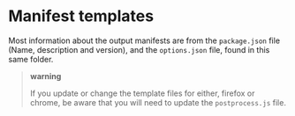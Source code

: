 # Manifest templates

Most information about the output manifests are from
the `package.json` file (Name, description and version),
and the `options.json` file, found in this same folder.

> **warning**
>
> If you update or change the template files for
> either, firefox or chrome, be aware that you will
> need to update the `postprocess.js` file.
